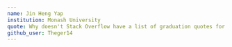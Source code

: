 ```yaml
---
name: Jin Heng Yap 
institution: Monash University
quote: Why doesn't Stack Overflow have a list of graduation quotes for me to copy and paste?
github_user: Theger14
---
```


